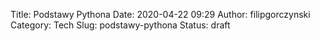 Title: Podstawy Pythona
Date: 2020-04-22 09:29
Author: filipgorczynski
Category: Tech
Slug: podstawy-pythona
Status: draft


